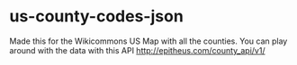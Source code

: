 # us-county-codes-json
Made this for the Wikicommons US Map with all the counties.
You can play around with the data with this API
http://epitheus.com/county_api/v1/
